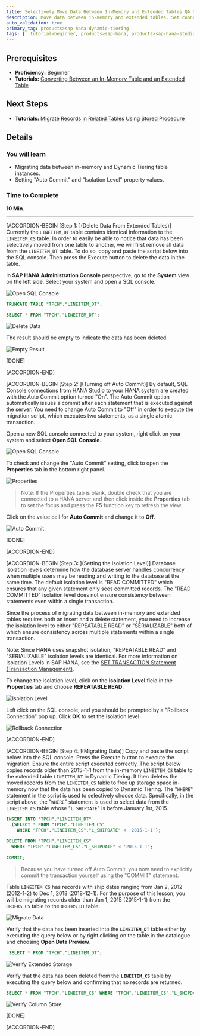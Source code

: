 ```yaml
---
title: Selectively Move Data Between In-Memory and Extended Tables QA Green One
description: Move data between in-memory and extended tables. Set connection property values. Move data between in-memory and extended tables. Set connection property values. Move data between in-memory and extended tables. Set connection property values.
auto_validation: true
primary_tag: products>sap-hana-dynamic-tiering
tags: [  tutorial>beginner, products>sap-hana, products>sap-hana-studio, topic>big-data, topic>sql ]
---
```

## Prerequisites
 - **Proficiency:** Beginner
 - **Tutorials:** [Converting Between an In-Memory Table and an Extended Table](https://developers.sap.com/tutorials/dt-create-schema-load-data-part4.html)

## Next Steps
 - **Tutorials:** [Migrate Records in Related Tables Using Stored Procedure](https://developers.sap.com/tutorials/dt-create-schema-load-data-part6.html)

## Details
### You will learn
 - Migrating data between in-memory and Dynamic Tiering table instances.
 - Setting "Auto Commit" and "Isolation Level" property values.

### Time to Complete
**10 Min**.

---

[ACCORDION-BEGIN [Step 1: ](Delete Data From Extended Tables)]
Currently the `LINEITEM_DT` table contains identical information to the `LINEITEM_CS` table. In order to easily be able to notice that data has been selectively moved from one table to another, we will first remove all data from the `LINEITEM_DT` table. To do so, copy and paste the script below into the SQL console. Then press the Execute button to delete the data in the table.

In **SAP HANA Administration Console** perspective, go to the **System** view on the left side. Select your system and open a SQL console.

![Open SQL Console](sql-console.png)

``` sql
TRUNCATE TABLE "TPCH"."LINEITEM_DT";

SELECT * FROM "TPCH"."LINEITEM_DT";
```

![Delete Data](delete-data.png)

The result should be empty to indicate the data has been deleted.

![Empty Result](empty-result.png)

[DONE]

[ACCORDION-END]

[ACCORDION-BEGIN [Step 2: ](Turning off Auto Commit)]
By default, SQL Console connections from HANA Studio to your HANA system are created with the Auto Commit option turned "On". The Auto Commit option automatically issues a commit after each statement that is executed against the server. You need to change Auto Commit to "Off" in order to execute the migration script, which executes two statements, as a single atomic transaction.

Open a new SQL console connected to your system, right click on your system and select **Open SQL Console**.

![Open SQL Console](sql-console.png)

To check and change the "Auto Commit" setting, click to open the **Properties** tab in the bottom right panel.

![Properties](properties.png)

>Note: If the Properties tab is blank, double check that you are connected to a HANA server and then click inside the **Properties** tab to set the focus and press the **F5** function key to refresh the view.

Click on the value cell for **Auto Commit** and change it to **Off**.

![Auto Commit](auto-commit.png)

[DONE]

[ACCORDION-END]

[ACCORDION-BEGIN [Step 3: ](Setting the Isolation Level)]
Database isolation levels determine how the database server handles concurrency when multiple users may be reading and writing to the database at the same time. The default isolation level is "READ COMMITTED" which ensures that any given statement only sees committed records. The "READ COMMITTED" isolation level does not ensure consistency between statements even within a single transaction.

Since the process of migrating data between in-memory and extended tables requires both an insert and a delete statement, you need to increase the isolation level to either "REPEATABLE READ" or "SERIALIZABLE" both of which ensure consistency across multiple statements within a single transaction.

Note:	Since HANA uses snapshot isolation, "REPEATABLE READ" and "SERIALIZABLE" isolation levels are identical. For more information on Isolation Levels in SAP HANA, see the [SET TRANSACTION Statement (Transaction Management)](https://help.sap.com/saphelp_hanaplatform/helpdata/en/20/fdf9cb75191014b85aaa9dec841291/content.htm).

To change the isolation level, click on the **Isolation Level** field in the **Properties** tab and choose **REPEATABLE READ**.

![Isolation Level](isolation.png)

Left click on the SQL console, and you should be prompted by a "Rollback Connection" pop up. Click **OK** to set the isolation level.

![Rollback Connection](rollback-connection.png)


[ACCORDION-END]

[ACCORDION-BEGIN [Step 4: ](Migrating Data)]
Copy and paste the script below into the SQL console. Press the Execute button to execute the migration. Ensure the entire script executed correctly. The script below copies records older than 2015-1-1 from the in-memory `LINEITEM_CS` table to the extended table `LINEITEM_DT` in Dynamic Tiering. It then deletes the moved records from the `LINEITEM_CS` table to free up storage space in-memory now that the data has been copied to Dynamic Tiering. The "`WHERE`" statement in the script is used to selectively choose data. Specifically, in the script above, the "`WHERE`" statement is used to select data from the `LINEITEM_CS` table whose "`L_SHIPDATE`" is before January 1st, 2015.

``` sql
INSERT INTO "TPCH"."LINEITEM_DT"
  (SELECT * FROM "TPCH"."LINEITEM_CS"
    WHERE "TPCH"."LINEITEM_CS"."L_SHIPDATE" < '2015-1-1');

DELETE FROM "TPCH"."LINEITEM_CS"
  WHERE "TPCH"."LINEITEM_CS"."L_SHIPDATE" < '2015-1-1';

COMMIT;
```

> Because you have turned off Auto Commit, you now need to explicitly commit the transaction yourself using the "COMMIT" statement.

Table `LINEITEM_CS` has records with ship dates ranging from Jan 2, 2012 (2012-1-2) to Dec 1, 2018 (2018-12-1). For the purpose of this lesson, you will be migrating records older than Jan 1, 2015 (2015-1-1) from the `ORDERS_CS` table to the `ORDERS_DT` table.

![Migrate Data](migrate.png)

Verify that the data has been inserted into the **`LINEITEM_DT`** table either by executing the query below or by right clicking on the table in the catalogue and choosing **Open Data Preview**.

``` sql
 SELECT * FROM "TPCH"."LINEITEM_DT";
```

![Verify Extended Storage](verify-dt.png)

Verify that the data has been deleted from the **`LINEITEM_CS`** table by executing the query below and confirming that no records are returned.

``` sql
SELECT * FROM "TPCH"."LINEITEM_CS" WHERE "TPCH"."LINEITEM_CS"."L_SHIPDATE" < '2015-1-1';
```

![Verify Column Store](verify-cs.png)

[DONE]

[ACCORDION-END]
